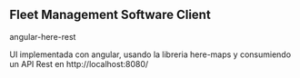 ## Fleet Management Software Client

angular-here-rest

UI implementada con angular, usando la libreria here-maps y consumiendo un API Rest en http://localhost:8080/
